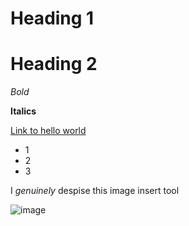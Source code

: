 # Heading 1
# Heading 2

*Bold*

**Italics**

[Link to hello world](https://github.com/Tyler-Culp/cse15l-lab-reports/blob/main/world.md)

* 1
* 2
* 3

I *genuinely* despise this image insert tool

![image](https://images.app.goo.gl/zNmEEwLBgtMr8fKQ9)

